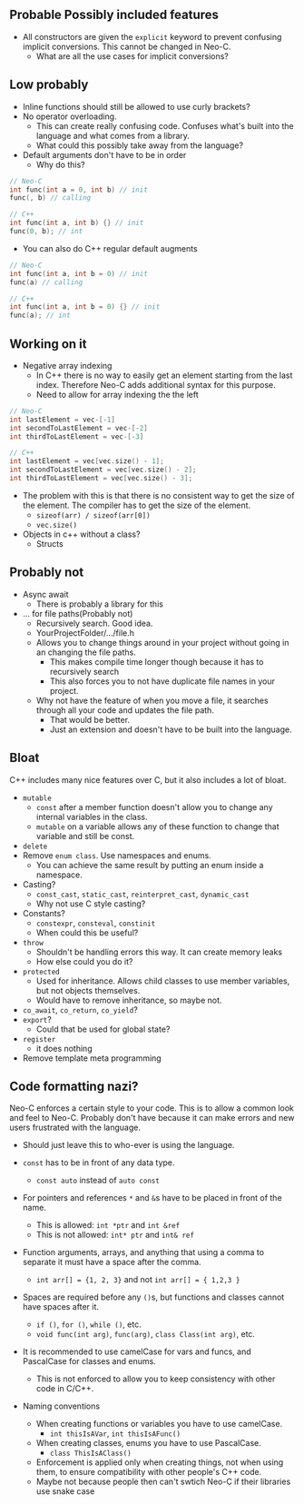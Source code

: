 ## Probable Possibly included features
- All constructors are given the `explicit` keyword to prevent confusing implicit conversions. This cannot be changed in Neo-C.
	- What are all the use cases for implicit conversions?

## Low probably
- Inline functions should still be allowed to use curly brackets?
- No operator overloading.
	- This can create really confusing code. Confuses what's built into the language and what comes from a library.
	- What could this possibly take away from the language?
- Default arguments don't have to be in order
  - Why do this?

```C++
// Neo-C
int func(int a = 0, int b) // init
func(, b) // calling

// C++
int func(int a, int b) {} // init
func(0, b); // int
```

- You can also do C++ regular default augments

```C++
// Neo-C
int func(int a, int b = 0) // init
func(a) // calling

// C++
int func(int a, int b = 0) {} // init
func(a); // int
```

## Working on it
- Negative array indexing
	- In C++ there is no way to easily get an element starting from the last index. Therefore Neo-C adds additional syntax for this purpose.
	- Need to allow for array indexing the the left

```C++
// Neo-C
int lastElement = vec-[-1]
int secondToLastElement = vec-[-2]
int thirdToLastElement = vec-[-3]

// C++
int lastElement = vec[vec.size() - 1];
int secondToLastElement = vec[vec.size() - 2];
int thirdToLastElement = vec[vec.size() - 3];
```
- The problem with this is that there is no consistent way to get the size of the element. The compiler has to get the size of the element.
	- `sizeof(arr) / sizeof(arr[0])`
	- `vec.size()`
- Objects in c++ without a class?
	- Structs

## Probably not
- Async await
	- There is probably a library for this
- ... for file paths(Probably not)
	- Recursively search. Good idea.
	- YourProjectFolder/.../file.h
	- Allows you to change things around in your project without going in an changing the file paths.
		- This makes compile time longer though because it has to recursively search
		- This also forces you to not have duplicate file names in your project.
	- Why not have the feature of when you move a file, it searches through all your code and updates the file path.
		- That would be better.
		- Just an extension and doesn't have to be built into the language.

## Bloat
C++ includes many nice features over C, but it also includes a lot of bloat.

- `mutable`
	- `const` after a member function doesn't allow you to change any internal variables in the class.
	- `mutable` on a variable allows any of these function to change that variable and still be const.
- `delete`
- Remove `enum class`. Use namespaces and enums.
	- You can achieve the same result by putting an enum inside a namespace.
- Casting?
	- `const_cast`, `static_cast`, `reinterpret_cast`, `dynamic_cast`
	- Why not use C style casting?
- Constants?
	- `constexpr`, `consteval`, `constinit`
	- When could this be useful?
- `throw`
	- Shouldn't be handling errors this way. It can create memory leaks
	- How else could you do it?
- `protected`
	- Used for inheritance. Allows child classes to use member variables, but not objects themselves.
	- Would have to remove inheritance, so maybe not.
- `co_await`, `co_return`, `co_yield`?
- `export`?
	- Could that be used for global state?
- `register`
	- it does nothing
- Remove template meta programming

## Code formatting nazi?
Neo-C enforces a certain style to your code. This is to allow a common look and feel to Neo-C.
Probably don't have because it can make errors and new users frustrated with the language.
- Should just leave this to who-ever is using the language.

- `const` has to be in front of any data type.
	- `const auto` instead of `auto const`
- For pointers and references `*` and `&`s have to be placed in front of the name.
	- This is allowed:     `int *ptr` and `int &ref`
	- This is not allowed: `int* ptr` and `int& ref`
- Function arguments, arrays, and anything that using a comma to separate it must have a space after the comma.
	- `int arr[] = {1, 2, 3}` and not `int arr[] = { 1,2,3 }`
- Spaces are required before any `()`s, but functions and classes cannot have spaces after it.
	- `if ()`, `for ()`, `while ()`, etc.
	- `void func(int arg)`, `func(arg)`, `class Class(int arg)`, etc.
- It is recommended to use camelCase for vars and funcs, and PascalCase for classes and enums.
	- This is not enforced to allow you to keep consistency with other code in C/C++.
- Naming conventions
	- When creating functions or variables you have to use camelCase.
		- `int thisIsAVar`, `int thisIsAFunc()`
	- When creating classes, enums you have to use PascalCase.
		- `class ThisIsAClass()`
	- Enforcement is applied only when creating things, not when using them, to ensure compatibility with other people's C++ code.
	- Maybe not because people then can't swtich Neo-C if their libraries use snake case